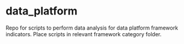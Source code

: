 # data_platform
Repo for scripts to perform data analysis for data platform framework indicators.
Place scripts in relevant framework category folder.
